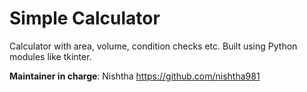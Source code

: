# Simple Calculator

Calculator with area, volume, condition checks etc.
Built using Python modules like tkinter.

**Maintainer in charge**: Nishtha https://github.com/nishtha981

